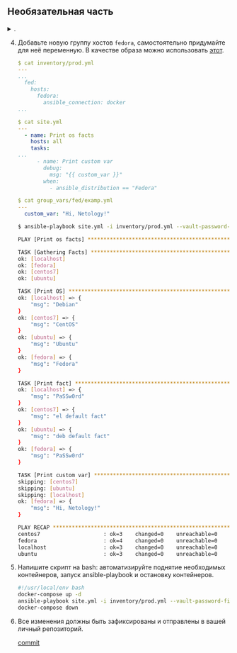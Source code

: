 ## Необязательная часть

<details><summary>.</summary>

1. При помощи `ansible-vault` расшифруйте все зашифрованные файлы с переменными.
   ```bash
   ansible-vault decrypt group_vars/deb/examp.yml --vault-password-file vault_password.txt
   ansible-vault decrypt group_vars/el/examp.yml --vault-password-file vault_password.txt
   ```
2. Зашифруйте отдельное значение `PaSSw0rd` для переменной `some_fact` паролем `netology`. Добавьте полученное значение в `group_vars/all/exmp.yml`.
   ```
   $ ansible-vault encrypt_string --vault-password-file vault_password.txt PaSSw0rd
   !vault |
             $ANSIBLE_VAULT;1.1;AES256
             61353965636234343863313138323234303731343464393765306363636439353964353665333764
             6165623638393865626337336532373862653235663235380a386463633362343931643137363038
             32663361373461616266303436313363633961306134363362383133393136313164616165613236
             6234303365356230370a656230333466363437306261306437373234326266663836373434313030
             6432
   Encryption successful
   ```
   ```bash
   $ cat group_vars/all/examp.yml
   ---
     some_fact: !vault |
             $ANSIBLE_VAULT;1.1;AES256
             61353965636234343863313138323234303731343464393765306363636439353964353665333764
             6165623638393865626337336532373862653235663235380a386463633362343931643137363038
             32663361373461616266303436313363633961306134363362383133393136313164616165613236
             6234303365356230370a656230333466363437306261306437373234326266663836373434313030
             6432
   ```          
3. Запустите `playbook`, убедитесь, что для нужных хостов применился новый `fact`.
   ```bash
   $ ansible-playbook site.yml -i inventory/prod.yml --vault-pass-file vault_password.txt
   
   PLAY [Print os facts] ************************************************************************************************
   
   TASK [Gathering Facts] ***********************************************************************************************
   ok: [localhost]
   ok: [ubuntu]
   ok: [centos7]
   
   TASK [Print OS] ******************************************************************************************************
   ok: [localhost] => {
       "msg": "Debian"
   }
   ok: [centos7] => {
       "msg": "CentOS"
   }
   ok: [ubuntu] => {
       "msg": "Ubuntu"
   }
   
   TASK [Print fact] ****************************************************************************************************
   ok: [localhost] => {
       "msg": "PaSSw0rd"
   }
   ok: [centos7] => {
       "msg": "el default fact"
   }
   ok: [ubuntu] => {
       "msg": "deb default fact"
   }
   
   PLAY RECAP ***********************************************************************************************************
   centos7                    : ok=3    changed=0    unreachable=0    failed=0    skipped=0    rescued=0    ignored=0
   localhost                  : ok=3    changed=0    unreachable=0    failed=0    skipped=0    rescued=0    ignored=0
   ubuntu                     : ok=3    changed=0    unreachable=0    failed=0    skipped=0    rescued=0    ignored=0
   ```

</details>

4. Добавьте новую группу хостов `fedora`, самостоятельно придумайте для неё переменную. В качестве образа можно использовать [этот](https://hub.docker.com/r/pycontribs/fedora).
   ```yaml
   $ cat inventory/prod.yml
   ---
   ...
     fed:
       hosts:
         fedora:
           ansible_connection: docker
   ...
   ```
   ```yaml
   $ cat site.yml
   ---
     - name: Print os facts
       hosts: all
       tasks:
   ...
         - name: Print custom var
           debug:
             msg: "{{ custom_var }}"
           when:
             - ansible_distribution == "Fedora"
   ```
   ```yaml
   $ cat group_vars/fed/examp.yml
   ---
     custom_var: "Hi, Netology!"
   ```
   ```bash
   $ ansible-playbook site.yml -i inventory/prod.yml --vault-password-file vault_password.txt
   
   PLAY [Print os facts] ***********************************************************************************************
   
   TASK [Gathering Facts] **********************************************************************************************
   ok: [localhost]
   ok: [fedora]
   ok: [centos7]
   ok: [ubuntu]
   
   TASK [Print OS] *****************************************************************************************************
   ok: [localhost] => {
       "msg": "Debian"
   }
   ok: [centos7] => {
       "msg": "CentOS"
   }
   ok: [ubuntu] => {
       "msg": "Ubuntu"
   }
   ok: [fedora] => {
       "msg": "Fedora"
   }
   
   TASK [Print fact] ***************************************************************************************************
   ok: [localhost] => {
       "msg": "PaSSw0rd"
   }
   ok: [centos7] => {
       "msg": "el default fact"
   }
   ok: [ubuntu] => {
       "msg": "deb default fact"
   }
   ok: [fedora] => {
       "msg": "PaSSw0rd"
   }
   
   TASK [Print custom var] *********************************************************************************************
   skipping: [centos7]
   skipping: [ubuntu]
   skipping: [localhost]
   ok: [fedora] => {
       "msg": "Hi, Netology!"
   }
   
   PLAY RECAP **********************************************************************************************************
   centos7                    : ok=3    changed=0    unreachable=0    failed=0    skipped=1    rescued=0    ignored=0
   fedora                     : ok=4    changed=0    unreachable=0    failed=0    skipped=0    rescued=0    ignored=0
   localhost                  : ok=3    changed=0    unreachable=0    failed=0    skipped=1    rescued=0    ignored=0
   ubuntu                     : ok=3    changed=0    unreachable=0    failed=0    skipped=1    rescued=0    ignored=0
   ```
5. Напишите скрипт на bash: автоматизируйте поднятие необходимых контейнеров, запуск ansible-playbook и остановку контейнеров.
   ```bash
   #!/usr/local/env bash
   docker-compose up -d
   ansible-playbook site.yml -i inventory/prod.yml --vault-password-file vault_password.txt
   docker-compose down
   ```
6. Все изменения должны быть зафиксированы и отправлены в вашей личный репозиторий.

   [commit](https://github.com/run0ut/netology-81/commit/9a61e0a3c6ed0af443dba22d6df00b69b0452c34)